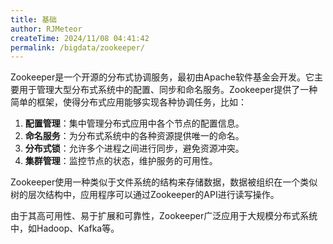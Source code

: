 ```yaml
---
title: 基础
author: RJMeteor
createTime: 2024/11/08 04:41:42
permalink: /bigdata/zookeeper/
---
```


Zookeeper是一个开源的分布式协调服务，最初由Apache软件基金会开发。它主要用于管理大型分布式系统中的配置、同步和命名服务。Zookeeper提供了一种简单的框架，使得分布式应用能够实现各种协调任务，比如：

1. **配置管理**：集中管理分布式应用中各个节点的配置信息。
2. **命名服务**：为分布式系统中的各种资源提供唯一的命名。
3. **分布式锁**：允许多个进程之间进行同步，避免资源冲突。
4. **集群管理**：监控节点的状态，维护服务的可用性。

Zookeeper使用一种类似于文件系统的结构来存储数据，数据被组织在一个类似树的层次结构中，应用程序可以通过Zookeeper的API进行读写操作。

由于其高可用性、易于扩展和可靠性，Zookeeper广泛应用于大规模分布式系统中，如Hadoop、Kafka等。
